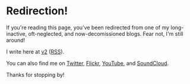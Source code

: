 <!-- title: Redirection! -->
<!-- categories: pages -->
<!-- tags: alex,blog,redirect -->
<!-- published: 2019-11-20T08:00:00-05:00 -->
<!-- updated: 2021-04-25T10:05:00-05:00 -->
<!-- summary: I'm Alex. -->

# Redirection!

If you're reading this page, you've been redirected from one of my long-inactive, oft-neglected, and now-decomissioned blogs. Fear not, I'm still around!

I write here at [v2](https://moundalexis.com/v2/) ([RSS](/v2/index.atom.xml)).

You can also find me on [Twitter](https://twitter.com/technmsg), 
[Flickr](http://flickr.com/photos/techmsg/), 
[YouTube](https://www.youtube.com/user/technmsg), and [SoundCloud](https://soundcloud.com/technmsg).
                                                                                                
Thanks for stopping by!
